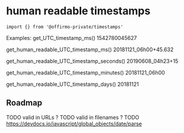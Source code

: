 # human readable timestamps

`import {} from '@offirmo-private/timestamps'`

Examples:
get_UTC_timestamp_ms()
1542780045627

get_human_readable_UTC_timestamp_ms()
20181121_06h00+45.632

get_human_readable_UTC_timestamp_seconds()
20190608_04h23+15

get_human_readable_UTC_timestamp_minutes()
20181121_06h00

get_human_readable_UTC_timestamp_days()
20181121

## Roadmap
TODO valid in URLs ?
TODO valid in filenames ?
TODO https://devdocs.io/javascript/global_objects/date/parse
